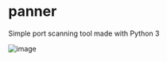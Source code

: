 # panner
Simple port scanning tool made with Python 3

![image](https://user-images.githubusercontent.com/108408219/207972009-bcdf30d7-4b57-49fc-a6fb-e9a7cfaaf651.png)
